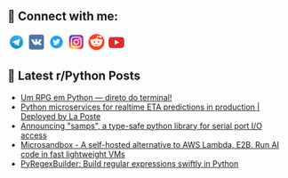 ## 🔎 Connect with me:
[<img src="https://github.com/bullbesh/bullbesh/blob/main/images/Telegram.png" width="32" height="32" />](https://t.me/bullbesh)
[<img src="https://github.com/bullbesh/bullbesh/blob/main/images/VK.png" width="32" height="32" />](https://vk.com/bullbesh)
[<img src="https://github.com/bullbesh/bullbesh/blob/main/images/Twitter.png" width="32" height="32" />](https://twitter.com/bullbesh1)
[<img src="https://github.com/bullbesh/bullbesh/blob/main/images/Instagram.png" width="32" height="32" />](https://www.instagram.com/bullbesh)
[<img src="https://github.com/bullbesh/bullbesh/blob/main/images/Reddit.png" width="32" height="32" />](https://www.reddit.com/user/bullbesh)
[<img src="https://github.com/bullbesh/bullbesh/blob/main/images/YouTube.png" width="32" height="32" />](https://www.youtube.com/channel/UCtfjRs6uzgq5mfm8S06WTcg)

## 📕 Latest r/Python Posts
<!-- BLOG-POST-LIST:START -->
- [Um RPG em Python — direto do terminal!](https://www.reddit.com/r/Python/comments/1ktn13y/um_rpg_em_python_direto_do_terminal/)
- [Python microservices for realtime ETA predictions in production | Deployed by La Poste](https://www.reddit.com/r/Python/comments/1ktg8g2/python_microservices_for_realtime_eta_predictions/)
- [Announcing &quot;samps&quot;, a type-safe python library for serial port I/O access](https://www.reddit.com/r/Python/comments/1ktg7z1/announcing_samps_a_typesafe_python_library_for/)
- [Microsandbox - A self-hosted alternative to AWS Lambda, E2B. Run AI code in fast lightweight VMs](https://www.reddit.com/r/Python/comments/1ktg6mm/microsandbox_a_selfhosted_alternative_to_aws/)
- [PyRegexBuilder: Build regular expressions swiftly in Python](https://www.reddit.com/r/Python/comments/1ktdjg0/pyregexbuilder_build_regular_expressions_swiftly/)
<!-- BLOG-POST-LIST:END -->
